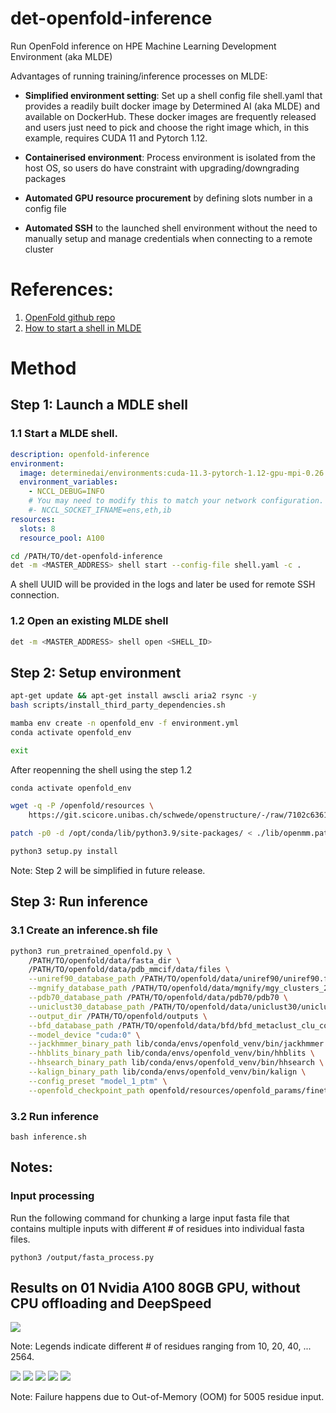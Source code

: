 # det-openfold-inference
Run OpenFold inference on HPE Machine Learning Development Environment (aka MLDE)

Advantages of running training/inference processes on MLDE:

- **Simplified environment setting**: Set up a shell config file shell.yaml that provides a readily built docker image by Determined AI (aka MLDE) and available on DockerHub. These docker images are frequently released and users just need to pick and choose the right image which, in this example, requires CUDA 11 and Pytorch 1.12.

- **Containerised environment**: Process environment is isolated from the host OS, so users do have constraint with upgrading/downgrading packages

- **Automated GPU resource procurement** by defining slots number in a config file

- **Automated SSH** to the launched shell environment without the need to manually setup and manage credentials when connecting to a remote cluster

# References: 
1. [OpenFold github repo](https://github.com/aqlaboratory/openfold)
2. [How to start a shell in MLDE](https://hpe-mlde.determined.ai/latest/tools/cli/commands-and-shells.html#shells)

# Method
## Step 1: Launch a MDLE shell
### 1.1 Start a MLDE shell. 

```yaml
description: openfold-inference
environment:
  image: determinedai/environments:cuda-11.3-pytorch-1.12-gpu-mpi-0.26.4
  environment_variables:
    - NCCL_DEBUG=INFO
    # You may need to modify this to match your network configuration.
    #- NCCL_SOCKET_IFNAME=ens,eth,ib
resources:
  slots: 8
  resource_pool: A100
```

```bash
cd /PATH/TO/det-openfold-inference
det -m <MASTER_ADDRESS> shell start --config-file shell.yaml -c .
```
A shell UUID will be provided in the logs and later be used for remote SSH connection.

### 1.2 Open an existing MLDE shell 
```bash
det -m <MASTER_ADDRESS> shell open <SHELL_ID>
```

## Step 2: Setup environment 
```bash
apt-get update && apt-get install awscli aria2 rsync -y
bash scripts/install_third_party_dependencies.sh

mamba env create -n openfold_env -f environment.yml
conda activate openfold_env

exit
```
After reopenning the shell using the step 1.2

```bash
conda activate openfold_env

wget -q -P /openfold/resources \
    https://git.scicore.unibas.ch/schwede/openstructure/-/raw/7102c63615b64735c4941278d92b554ec94415f8/modules/mol/alg/src/stereo_chemical_props.txt

patch -p0 -d /opt/conda/lib/python3.9/site-packages/ < ./lib/openmm.patch

python3 setup.py install
```

Note: Step 2 will be simplified in future release.

## Step 3: Run inference
### 3.1 Create an inference.sh file

```bash
python3 run_pretrained_openfold.py \
    /PATH/TO/openfold/data/fasta_dir \
    /PATH/TO/openfold/data/pdb_mmcif/data/files \
    --uniref90_database_path /PATH/TO/openfold/data/uniref90/uniref90.fasta \
    --mgnify_database_path /PATH/TO/openfold/data/mgnify/mgy_clusters_2018_12.fa \
    --pdb70_database_path /PATH/TO/openfold/data/pdb70/pdb70 \
    --uniclust30_database_path /PATH/TO/openfold/data/uniclust30/uniclust30_2018_08 \
    --output_dir /PATH/TO/openfold/outputs \
    --bfd_database_path /PATH/TO/openfold/data/bfd/bfd_metaclust_clu_complete_id30_c90_final_seq.sorted_opt \
    --model_device "cuda:0" \
    --jackhmmer_binary_path lib/conda/envs/openfold_venv/bin/jackhmmer \
    --hhblits_binary_path lib/conda/envs/openfold_venv/bin/hhblits \
    --hhsearch_binary_path lib/conda/envs/openfold_venv/bin/hhsearch \
    --kalign_binary_path lib/conda/envs/openfold_venv/bin/kalign \
    --config_preset "model_1_ptm" \
    --openfold_checkpoint_path openfold/resources/openfold_params/finetuning_ptm_2.pt
```
### 3.2 Run inference
```shell
bash inference.sh
```

## Notes: 
### Input processing
Run the following command for chunking a large input fasta file that contains multiple inputs with different # of residues into individual fasta files.
```shell
python3 /output/fasta_process.py 
```

## Results on 01 Nvidia A100 80GB GPU, without CPU offloading and DeepSpeed

![](/assets/<2564.png)

Note: Legends indicate different # of residues ranging from 10, 20, 40, ... 2564.

![](/assets/2564.png)
![](/assets/3013.png)
![](/assets/3507.png)
![](/assets/4008.png)
![](/assets/5005.png)

Note: Failure happens due to Out-of-Memory (OOM) for 5005 residue input.
